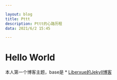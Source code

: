 ```yaml
---

layout: blog
title: Pttt
description: Pttt的心路历程
data: 2021/6/2 15:45

---
```


# Hello World

本人第一个博客主题，base是 * [Liberxue的Jekyll博客](https://github.com/Liberxue/liberxue.github.io)

